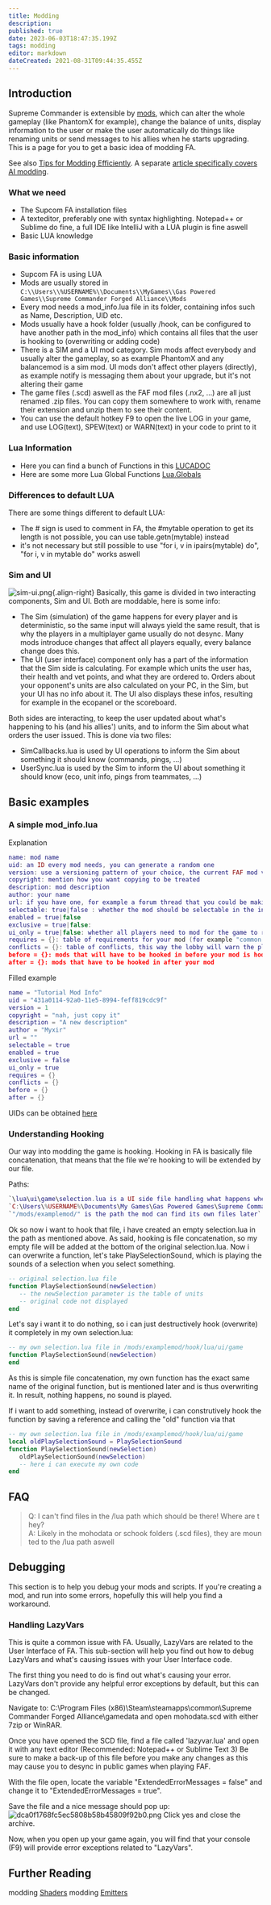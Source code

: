 ```yaml
---
title: Modding
description: 
published: true
date: 2023-06-03T18:47:35.199Z
tags: modding
editor: markdown
dateCreated: 2021-08-31T09:44:35.455Z
---
```


## Introduction

Supreme Commander is extensible by [mods](/Game-Modifications-(Mods)), which can alter the whole gameplay (like PhantomX for example), change the balance of units, display information to the user or make the user automatically do things like renaming units or send messages to his allies when he starts upgrading. This is a page for you to get a basic idea of modding FA.

See also [Tips for Modding Efficiently](/Modding/Tips-for-Modding-Efficiently).  A separate [article specifically covers AI modding](https://wiki.faforever.com/en/AI-Modding).

### What we need

- The Supcom FA installation files
- A texteditor, preferably one with syntax highlighting. Notepad++ or Sublime do fine, a full IDE like IntelliJ with a LUA plugin is fine aswell
- Basic LUA knowledge

### Basic information
- Supcom FA is using LUA
- Mods are usually stored in `C:\\Users\\%USERNAME%\\Documents\\MyGames\\Gas Powered Games\\Supreme Commander Forged Alliance\\Mods`
- Every mod needs a mod_info.lua file in its folder, containing infos such as Name, Description, UID etc.
- Mods usually have a hook folder (usually /hook, can be configured to have another path in the mod_info) which contains all files that the user is hooking to (overwriting or adding code)
- There is a SIM and a UI mod category. Sim mods affect everybody and usually alter the gameplay, so as example PhantomX and any balancemod is a sim mod. UI mods don't affect other players (directly), as example notify is messaging them about your upgrade,   but it's not altering their game
- The game files (.scd) aswell as the FAF mod files (.nx2, ...) are all just renamed .zip files. You can copy them somewhere to work with, rename their extension and unzip them to see their content.
- You can use the default hotkey F9 to open the live LOG in your game, and use LOG(text), SPEW(text) or WARN(text) in your code to print to it

### Lua Information
- Here you can find a bunch of Functions in this [LUCADOC](/Modding/LUADOC)
- Here are some more Lua Global Functions [Lua.Globals](/Modding/LUAGLOBALS)

### Differences to default LUA

There are some things different to default LUA:
- The # sign is used to comment in FA, the #mytable operation to get its length is not possible, you can use table.getn(mytable) instead
- it's not necessary but still possible to use "for i, v in ipairs(mytable) do", "for i, v in mytable do" works aswell

### Sim and UI
![sim-ui.png](/images/modding/sim-ui.png){.align-right}
Basically, this game is divided in two interacting components, Sim and UI. Both are moddable, here is some info:
- The Sim (simulation) of the game happens for every player and is deterministic, so the same input will always yield the same result, that is why the players in a multiplayer game usually do not desync. Many mods introduce changes that affect all players equally, every balance change does this.
- The UI (user interface) component only has a part of the information that the Sim side is calculating. For example which units the user has, their health and vet points, and what they are ordered to. Orders about your opponent's units are also calculated on your PC, in the Sim, but your UI has no info about it. The UI also displays these infos, resulting for example in the ecopanel or the scoreboard.

Both sides are interacting, to keep the user updated about what's happening to his (and his allies') units, and to inform the Sim about what orders the user issued. This is done via two files:
- SimCallbacks.lua is used by UI operations to inform the Sim about something it should know (commands, pings, ...) 
- UserSync.lua is used by the Sim to inform the UI about something it should know (eco, unit info, pings from teammates, ...)

## Basic examples
### A simple mod_info.lua
Explanation
```lua
name: mod name
uid: an ID every mod needs, you can generate a random one
version: use a versioning pattern of your choice, the current FAF mod vault will only display a single integer though
copyright: mention how you want copying to be treated
description: mod description
author: your name
url: if you have one, for example a forum thread that you could be making to show us your mod
selectable: true|false : whether the mod should be selectable in the ingame lobby
enabled = true|false
exclusive = true|false:
ui_only = true|false: whether all players need to mod for the game to run. SIM mods are needed by everyone, UI mods not
requires = {}: table of requirements for your mod (for example "common mod tools"), enter the UIDs here
conflicts = {}: table of conflicts, this way the lobby will warn the player that they don't work together
before = {}: mods that will have to be hooked in before your mod is hooked
after = {}: mods that have to be hooked in after your mod
```

Filled example
```lua
name = "Tutorial Mod Info"
uid = "431a0114-92a0-11e5-8994-feff819cdc9f"
version = 1
copyright = "nah, just copy it"
description = "A new description"
author = "Myxir"
url = ""
selectable = true
enabled = true
exclusive = false
ui_only = true
requires = {}
conflicts = {}
before = {}
after = {}
```

UIDs can be obtained [here](https://www.uuidtools.com)
### Understanding Hooking
Our way into modding the game is hooking. Hooking in FA is basically file concatenation, that means that the file we're hooking to will be extended by our file.

Paths:
```lua
`\lua\ui\game\selection.lua is a UI side file handling what happens when we (de)select units`
`C:\Users\%USERNAME%\Documents\My Games\Gas Powered Games\Supreme Commander Forged Alliance\Mods\examplemod\hook\lua\ui\game\selection.lua is the full path to my own file, how i hook it`
`"/mods/examplemod/" is the path the mod can find its own files later`
```
Ok so now i want to hook that file, i have created an empty selection.lua in the path as mentioned above. As said, hooking is file concatenation, so my empty file will be added at the bottom of the original selection.lua. Now i can overwrite a function, let's take PlaySelectionSound, which is playing the sounds of a selection when you select something.
```lua
-- original selection.lua file
function PlaySelectionSound(newSelection)
   -- the newSelection parameter is the table of units
   -- original code not displayed
end
```
Let's say i want it to do nothing, so i can just destructively hook (overwrite) it completely in my own selection.lua:
```lua
-- my own selection.lua file in /mods/examplemod/hook/lua/ui/game
function PlaySelectionSound(newSelection)
end
```
As this is simple file concatenation, my own function has the exact same name of the original function, but is mentioned later and is thus overwriting it. In result, nothing happens, no sound is played.

If i want to add something, instead of overwrite, i can construtively hook the function by saving a reference and calling the "old" function via that
```lua
-- my own selection.lua file in /mods/examplemod/hook/lua/ui/game
local oldPlaySelectionSound = PlaySelectionSound
function PlaySelectionSound(newSelection)
   oldPlaySelectionSound(newSelection)
   -- here i can execute my own code
end
```
## FAQ

>Q: I can't find files in the /lua path which should be there! Where are they?
>A: Likely in the mohodata or schook folders (.scd files), they are mounted to the /lua path aswell

## Debugging

This section is to help you debug your mods and scripts. If you're creating a mod, and run into some errors, hopefully this will help you find a workaround.

### Handling LazyVars

This is quite a common issue with FA. Usually, LazyVars are related to the User Interface of FA. This sub-section will help you find out how to debug LazyVars and what's causing issues with your User Interface code.

The first thing you need to do is find out what's causing your error. LazyVars don't provide any helpful error exceptions by default, but this can be changed.

Navigate to: C:\\Program Files (x86)\Steam\steamapps\common\Supreme Commander Forged Alliance\gamedata and open mohodata.scd with either 7zip or WinRAR.

Once you have opened the SCD file, find a file called 'lazyvar.lua' and open it with any text editor (Recommended: Notepad++ or Sublime Text 3) Be sure to make a back-up of this file before you make any changes as this may cause you to desync in public games when playing FAF.

With the file open, locate the variable "ExtendedErrorMessages = false" and change it to "ExtendedErrorMessages = true".

Save the file and a nice message should pop up:
![dca0f1768fc5ec5808b58b45809f92b0.png](/images/modding/dca0f1768fc5ec5808b58b45809f92b0.png)
Click yes and close the archive.

Now, when you open up your game again, you will find that your console (F9) will provide error exceptions related to "LazyVars".

## Further Reading
modding [Shaders](/Modding/Shaders)
modding [Emitters](/Modding/Modding_Emitters)